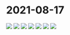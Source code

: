 # 2021-08-17

<image-container>
  <img preview="0" src="http://wangleant.com/turtle-source/IMG_20210817_082738.jpg"/>
</image-container>
<image-container>
  <img preview="0" src="http://wangleant.com/turtle-source/IMG_20210817_082748.jpg"/>
</image-container>
<image-container>
  <img preview="0" src="http://wangleant.com/turtle-source/IMG_20210817_083558.jpg"/>
</image-container>
<image-container>
  <img preview="0" src="http://wangleant.com/turtle-source/IMG_20210817_084039.jpg"/>
</image-container>
<image-container>
  <img preview="0" src="http://wangleant.com/turtle-source/IMG_20210817_084050.jpg"/>
</image-container>
<image-container>
  <img preview="0" src="http://wangleant.com/turtle-source/IMG_20210817_085405.jpg"/>
</image-container>
<image-container>
  <img preview="0" src="http://wangleant.com/turtle-source/IMG_20210817_085811.jpg"/>
</image-container>